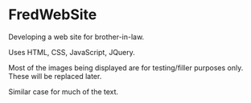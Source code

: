 FredWebSite
===========

Developing a web site for brother-in-law.

Uses HTML, CSS, JavaScript, JQuery.

Most of the images being displayed are for testing/filler purposes only.
These will be replaced later.

Similar case for much of the text.
